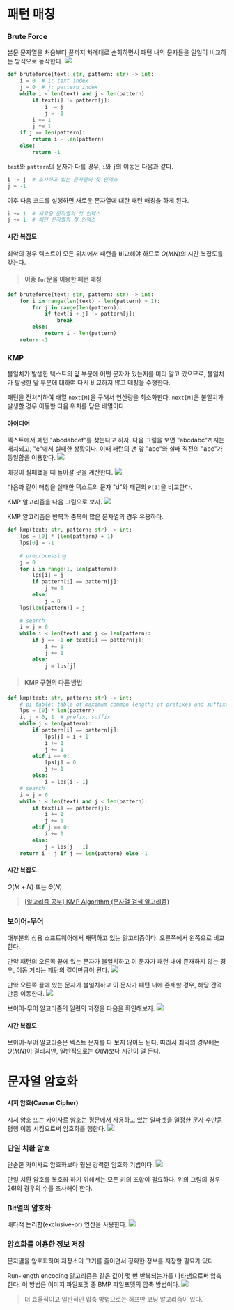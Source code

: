 # 패턴 매칭
### Brute Force
본문 문자열을 처음부터 끝까지 차례대로 순회하면서 패턴 내의 문자들을 일일이 비교하는 방식으로 동작한다.
![](https://velog.velcdn.com/images/pyoung/post/8e72b252-cfef-45ef-929c-956c206f0c1c/image.png)

```py
def bruteforce(text: str, pattern: str) -> int:
	i = 0  # i: text index
    j = 0  # j: pattern index
    while i < len(text) and j < len(pattern):
    	if text[i] != pattern[j]:
        	i -= j
            j = -1
        i += 1
        j += 1
	if j == len(pattern):
    	return i - len(pattern)
    else:
	    return -1
```

`text`와 `pattern`의 문자가 다를 경우, `i`와 `j`의 이동은 다음과 같다.
```py
i -= j  # 조사하고 있는 문자열의 첫 인덱스
j = -1
```
이후 다음 코드를 실행하면 새로운 문자열에 대한 패턴 매칭을 하게 된다.
```py
i += 1  # 새로운 문자열의 첫 인덱스
j += 1  # 패턴 문자열의 첫 인덱스
```

#### 시간 복잡도
최악의 경우 텍스트이 모든 위치에서 패턴을 비교해야 하므로 $O(MN)$의 시간 복잡도를 갖는다.

> #### 이중 `for`문을 이용한 패턴 매칭
```py
def bruteforce(text: str, pattern: str) -> int:
	for i in range(len(text) - len(pattern) + 1):
    	for j in range(len(pattern)):
        	if text[i + j] != pattern[j]:
            	break
        else:
        	return i - len(pattern)
	return -1
```

### KMP
불일치가 발생한 텍스트의 앞 부분에 어떤 문자가 있는지를 미리 알고 있으므로, 불일치가 발생한 앞 부분에 대하여 다시 비교하지 않고 매칭을 수행한다.

패턴을 전처리하여 배열 `next[M]`을 구해서 연산량을 최소화한다. `next[M]`은 불일치가 발생할 경우 이동할 다음 위치를 담은 배열이다.

#### 아이디어
텍스트에서 패턴 "abcdabcef"를 찾는다고 하자. 다음 그림을 보면 "abcdabc"까지는 매치되고, "e"에서 실패한 상황이다. 이때 패턴의 맨 앞 "abc"와 실패 직전의 "abc"가 동일함을 이용한다.
![](https://velog.velcdn.com/images/pyoung/post/81eb3041-d902-45da-af75-fecd050a6acb/image.png)

매칭이 실패했을 때 돌아갈 곳을 계산한다.
![](https://velog.velcdn.com/images/pyoung/post/92969ffe-b7e4-4df3-a124-51f424e0f6c5/image.png)


다음과 같이 매칭을 실패한 텍스트의 문자 "d"와 패턴의 `P[3]`을 비교한다.

KMP 알고리즘을 다음 그림으로 보자.
![](https://velog.velcdn.com/images/junhok82/post/f3d31545-01f3-43e0-87ad-bd607ec589f2/kmp.gif)

KMP 알고리즘은 반복과 중복이 많은 문자열의 경우 유용하다.

```py
def kmp(text: str, pattern: str) -> int:
	lps = [0] * (len(pattern) + 1)
    lps[0] = -1
    
    # preprocessing
    j = 0
    for i in range(1, len(pattern)):
    	lps[i] = j
        if pattern[i] == pattern[j]:
        	j += 1
        else:
        	j = 0
	lps[len(pattern)] = j
    
    # search
    i = j = 0
    while i < len(text) and j <= len(pattern):
    	if j == -1 or text[i] == pattern[j]:
        	i += 1
            j += 1
        else:
        	j = lps[j]

````

> #### KMP 구현의 다른 방법
```py
def kmp(text: str, pattern: str) -> int:
    # pi table: table of maximum common lengths of prefixes and suffixes
    lps = [0] * len(pattern)
    i, j = 0, 1  # prefix, suffix
    while j < len(pattern):
        if pattern[i] == pattern[j]:
            lps[j] = i + 1
            i += 1
            j += 1
        elif i == 0:
            lps[j] = 0
            j += 1
        else:
            i = lps[i - 1]
    # search
    i = j = 0
    while i < len(text) and j < len(pattern):
        if text[i] == pattern[j]:
            i += 1
            j += 1
        elif j == 0:
            i += 1
        else:
            j = lps[j - 1]
    return i - j if j == len(pattern) else -1
```

#### 시간 복잡도
$O(M + N)$ 또는 $\Theta(N)$

> <a href="https://bblackscene21.tistory.com/2" target="_blank">[알고리즘 공부] KMP Algorithm (문자열 검색 알고리즘)</a>

### 보이어-무어
대부분의 상용 소프트웨어에서 채택하고 있는 알고리즘이다. 오른쪽에서 왼쪽으로 비교한다.

만약 패턴의 오른쪽 끝에 있는 문자가 불일치하고 이 문자가 패턴 내에 존재하지 않는 경우, 이동 거리는 패턴의 길이만큼이 된다.
![](https://velog.velcdn.com/images/pyoung/post/8e76b86b-1c64-4d1c-8ac7-a429862bbc38/image.png)

만약 오른쪽 끝에 있는 문자가 불일치하고 이 문자가 패턴 내에 존재할 경우, 해당 간격만큼 이동한다.
![](https://velog.velcdn.com/images/pyoung/post/b984c772-9c6f-4ff7-8405-2a7ef6c9c9e0/image.png)

보이어-무어 알고리즘의 일련의 과정을 다음을 확인해보자.
![](https://velog.velcdn.com/images/pyoung/post/b3cdf1bb-3e1d-4a0f-a1f0-6ae98a84008b/image.gif)

#### 시간 복잡도
보이어-무어 알고리즘은 텍스트 문자를 다 보지 않아도 된다. 따라서 최악의 경우에는 $\Theta(MN)$이 걸리지만, 일반적으로는 $\Theta(N)$보다 시간이 덜 든다.

# 문자열 암호화
#### 시저 암호(Caesar Cipher)
시저 암호 또는 카이사르 암호는 평문에서 사용하고 있는 알파벳을 일정한 문자 수만큼 평행 이동 시킴으로써 암호화를 행한다.
![](https://velog.velcdn.com/images/pyoung/post/84484de6-5eed-4b0b-807e-4f3e8ba7ef01/image.png)

### 단일 치환 암호
단순한 카이사르 암호화보다 훨씬 강력한 암호화 기법이다.
![](https://velog.velcdn.com/images/pyoung/post/7d06da58-fb97-4de4-a9b8-555dc7a3544c/image.png)

단일 치환 암호를 복호화 하기 위해서는 모든 키의 조합이 필요하다. 위의 그림의 경우 $26!$의 경우의 수를 조사해야 한다.

### Bit열의 암호화
배타적 논리합(exclusive-or) 연산을 사용한다.
![](https://velog.velcdn.com/images/pyoung/post/f0ab7d20-032a-4761-92c1-ac9f6fe790ee/image.png)

### 암호화를 이용한 정보 저장
문자열을 암호화하여 저장소의 크기를 줄이면서 정확한 정보를 저장할 필요가 있다.

Run-length encoding 알고리즘은 같은 값이 몇 번 반복되는가를 나타냄으로써 압축한다. 이 방법은 이미지 파일포맷 중 BMP 파일포맷의 압축 방법이다.
![](https://velog.velcdn.com/images/pyoung/post/89d5a1e6-1562-4672-858f-1a8fd7cdcc4d/image.png)

> 더 효율적이고 일반적인 압축 방법으로는 허프만 코딩 알고리즘이 있다.
